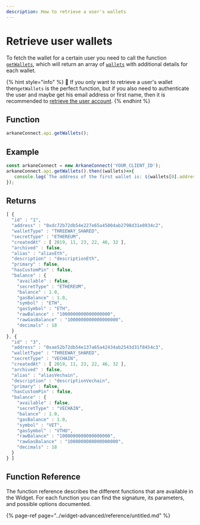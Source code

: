 ```yaml
---
description: How to retrieve a user's wallets
---
```


# Retrieve user wallets

To fetch the wallet for a certain user you need to call the function [`getWallets`](../widget-advanced/reference/untitled.md), which will return an array of [`wallets`](../widget-advanced/object-type-reference/wallet.md) with additional details for each wallet.

{% hint style="info" %}
🧙 If you only want to retrieve a user's wallet then`getWallets` is the perfect function, but if you also need to authenticate the user and maybe get his email address or first name, then it is recommended to [retrieve the user account](retrieve-a-user-account.md).
{% endhint %}

## Function

```javascript
arkaneConnect.api.getWallets();
```

## Example

```javascript
const arkaneConnect = new ArkaneConnect('YOUR_CLIENT_ID'); 
arkaneConnect.api.getWallets().then((wallets)=>{
   console.log(`The address of the first wallet is: ${wallets[0].address}`);
});
```

## Returns

```javascript
[ {
  "id" : "1",
  "address" : "0xdc72b72db54e227e65a45004ab2798d31e8934c2",
  "walletType" : "THREEWAY_SHARED",
  "secretType" : "ETHEREUM",
  "createdAt" : [ 2019, 11, 23, 22, 46, 32 ],
  "archived" : false,
  "alias" : "aliasEth",
  "description" : "descriptionEth",
  "primary" : false,
  "hasCustomPin" : false,
  "balance" : {
    "available" : false,
    "secretType" : "ETHEREUM",
    "balance" : 1.0,
    "gasBalance" : 1.0,
    "symbol" : "ETH",
    "gasSymbol" : "ETH",
    "rawBalance" : "1000000000000000000",
    "rawGasBalance" : "1000000000000000000",
    "decimals" : 18
  }
}, {
  "id" : "3",
  "address" : "0xae52b72db54e137a65a42434ab2543d31f8454c3",
  "walletType" : "THREEWAY_SHARED",
  "secretType" : "VECHAIN",
  "createdAt" : [ 2019, 11, 23, 22, 46, 32 ],
  "archived" : false,
  "alias" : "aliasVechain",
  "description" : "descriptionVechain",
  "primary" : false,
  "hasCustomPin" : false,
  "balance" : {
    "available" : false,
    "secretType" : "VECHAIN",
    "balance" : 1.0,
    "gasBalance" : 1.0,
    "symbol" : "VET",
    "gasSymbol" : "VTHO",
    "rawBalance" : "1000000000000000000",
    "rawGasBalance" : "1000000000000000000",
    "decimals" : 18
  }
} ]

```

## Function Reference

The function reference describes the different functions that are available in the Widget. For each function you can find the signature, its parameters, and possible options documented. 

{% page-ref page="../widget-advanced/reference/untitled.md" %}

